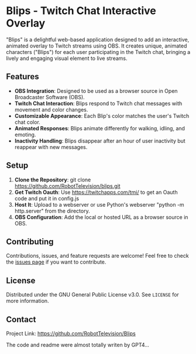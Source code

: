 # Blips - Twitch Chat Interactive Overlay

"Blips" is a delightful web-based application designed to add an interactive, animated overlay to Twitch streams using OBS. It creates unique, animated characters ("Blips") for each user participating in the Twitch chat, bringing a lively and engaging visual element to live streams.

## Features

- **OBS Integration**: Designed to be used as a browser source in Open Broadcaster Software (OBS).
- **Twitch Chat Interaction**: Blips respond to Twitch chat messages with movement and color changes.
- **Customizable Appearance**: Each Blip's color matches the user's Twitch chat color.
- **Animated Responses**: Blips animate differently for walking, idling, and emoting.
- **Inactivity Handling**: Blips disappear after an hour of user inactivity but reappear with new messages.

## Setup

1. **Clone the Repository**:
git clone https://github.com/RobotTelevision/blips.git
2. **Get Twitch Oauth**: Use https://twitchapps.com/tmi/ to get an Oauth code and put it in config.js
3. **Host It**: Upload to a webserver or use Python's webserver "python -m http.server" from the directory.
4. **OBS Configuration**: Add the local or hosted URL as a browser source in OBS.

## Contributing

Contributions, issues, and feature requests are welcome! Feel free to check the [issues page](https://github.com/RobotTelevision/blips/issues) if you want to contribute.

## License

Distributed under the GNU General Public License v3.0. See `LICENSE` for more information.

## Contact

Project Link: https://github.com/RobotTelevision/Blips

The code and readme were almost totally writen by GPT4...
